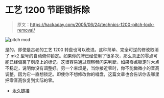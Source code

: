 # 工艺 1200 节距锁拆除

> 原文：<https://hackaday.com/2005/06/24/technics-1200-pitch-lock-removal/>

![pitch mod](img/66743558575a939b1988b1ba81dc31e9.png)

是的，即使是古老的工艺 1200 转盘也可以改进。这种简单、完全可逆的修改取消了 mk2 型号的自动俯仰锁定。如果你的牌已经使用了很多次，那么真正的零点可能已经偏离了刻度上的标记。这很容易通过观察频闪来判断。如果零点锁定时大点不稳定，说明你没有调整好。另一个麻烦是，当你接近零时，你不能做微小的音高调整，因为它一直想锁定。即使你不想修改你的唱盘，这篇文章也会告诉你去哪里把零音高恢复到实际的零。

*   [永久链接](http://www.mio.co.za/printpage.php?id=238)